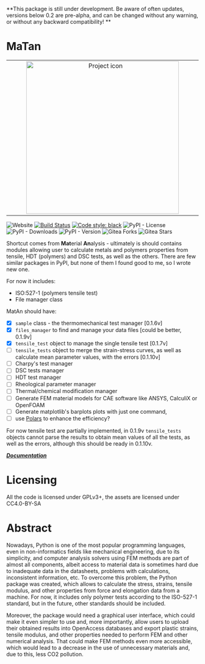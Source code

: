 **This package is still under development. Be aware of often updates, versions
below 0.2 are pre-alpha, and can be changed without any warning, or without any
backward compatibility! **

# MaTan

<table align="center"><tr><td align="center" width="9999">
<img src="https://codeberg.org/MatAn/matan/raw/commit/3bbee8dcd0260afa1cf357d4ccb578b611379550/docs/docs/logo.png" align="center" width="400" alt="Project icon">
</table>

![Website](https://img.shields.io/website?url=https%3A%2F%2Fmatan.codeberg.page)
[![Build Status](https://ci.codeberg.org/api/badges/12476/status.svg)](https://ci.codeberg.org/repos/12476)
[![Code style: black](https://img.shields.io/badge/code%20style-black-000000.svg)](https://github.com/psf/black)
![PyPI - License](https://img.shields.io/pypi/l/matan)
![PyPI - Downloads](https://img.shields.io/pypi/dm/MatAn)
![PyPI - Version](https://img.shields.io/pypi/v/MatAn)
![Gitea Forks](https://img.shields.io/gitea/forks/matan/matan?gitea_url=https%3A%2F%2Fcodeberg.org&style=flat)
![Gitea Stars](https://img.shields.io/gitea/stars/matan/matan?gitea_url=https%3A%2F%2Fcodeberg.org&style=flat)


Shortcut comes from **Mat**erial **An**alysis - ultimately is should contains
modules allowing user to calculate metals and polymers
properties from tensile, HDT (polymers) and DSC tests, as well as the
others. There are few similar packages in PyPI, but none of them I found good to
me, so I wrote new one.

For now it includes:
- ISO:527-1 (polymers tensile test)
- File manager class

MatAn should have:
- [x] `sample` class - the thermomechanical test manager [0.1.6v]
- [x] `files_manager` to find and manage your data files [could be better, 0.1.9v]
- [x] `tensile_test` object to manage the single tensile test [0.1.7v]
- [ ] `tensile_tests` object to merge the strain-stress curves, as well as calculate mean parameter values, with the errors [0.1.10v]
- [ ] Charpy's test manager
 - [ ] DSC tests manager
 - [ ] HDT test manager
 - [ ] Rheological parameter manager
- [ ] Thermal/chemical modification manager 
 - [ ] Generate FEM material models for CAE software like ANSYS, CalculiX or OpenFOAM
 - [ ] Generate matplotlib's barplots plots with just one command,
 - [ ] use [Polars](https://pola.rs/) to enhance the efficiency?
 
For now tensile test are partially implemented, in 0.1.9v `tensile_tests` objects cannot parse the results to obtain mean values of all the tests, as well as the errors, although this should be ready in 0.1.10v.



_**[Documentation](https://matan.codeberg.page)**_

# Licensing 

All the code is licensed under GPLv3+, the assets are licensed under CC4.0-BY-SA

# Abstract

Nowadays, Python is one of the most popular programming languages, even in
non-informatics fields like mechanical engineering, due to its simplicity, and
computer analysis solvers using FEM methods are part of almost all components,
albeit access to material data is sometimes hard due to inadequate data in the
datasheets, problems with calculations, inconsistent information, etc. To
overcome this problem, the Python package was created, which allows to calculate
the stress, strains, tensile modulus, and other properties from force and
elongation data from a machine. For now, it includes only polymer tests
according to the ISO-527-1 standard, but in the future, other standards should
be included.

Moreover, the package would need a graphical user interface, which could make it
even simpler to use and, more importantly, allow users to upload their obtained
results into OpenAccess databases and export plastic strains, tensile modulus,
and other properties needed to perform FEM and other numerical analysis. That
could make FEM methods even more accessible, which would lead to a decrease in
the use of unnecessary materials and, due to this, less CO2 pollution.
